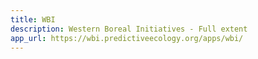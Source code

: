 ```yaml
---
title: WBI
description: Western Boreal Initiatives - Full extent
app_url: https://wbi.predictiveecology.org/apps/wbi/
---
```

